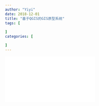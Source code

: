 ```yaml
---
author: "Yiyi"
date: 2018-12-01
title: "基于QGIS的GIS原型系统"
tags: [
 
]
categories: [

]
---
```


![基于QGIS的GIS原型系统](/docs/GIS12.pdf)


